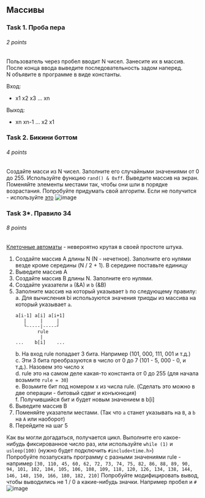## Массивы

### Task 1. Проба пера
###### 2 points

Пользователь через пробел вводит N чисел. Занесите их в массив. После конца ввода выведите последовательность задом наперед.  
N объявите в программе в виде константы.

Вход:
 - x1 x2 x3 ... xn

Выход:
 - xn xn-1 ... x2 x1

### Task 2. Бикини боттом
###### 4 points

Создайте масси из N чисел. Заполните его случайными значениями от 0 до 255. Используйте функцию `rand() & 0xff`.
Выведите массив на экран. Поменяйте элементы местами так, чтобы они шли в порядке возрастания. Попробуйте придумать свой алгоритм.
Если не получится - используйте [это](https://ru.wikipedia.org/wiki/%D0%A1%D0%BE%D1%80%D1%82%D0%B8%D1%80%D0%BE%D0%B2%D0%BA%D0%B0_%D0%BF%D1%83%D0%B7%D1%8B%D1%80%D1%8C%D0%BA%D0%BE%D0%BC)
![image](https://user-images.githubusercontent.com/23273750/111192097-4bc5e000-85eb-11eb-97df-619288274354.png)


### Task 3*. Правило 34
###### 8 points

[Клеточные автоматы](https://ru.wikipedia.org/wiki/Правило_30) - невероятно крутая в своей простоте штука.
1. Создайте массив A длины N (N - нечетное). Заполните его нулями везде кроме середины (N / 2 + 1). В середине поставьте единицу
2. Выведите массив A
3. Создайте массив B длины N. Заполните его нулями.
4. Создайте указатели `a` (&A) и `b` (&B)
5. Заполните массив на который указывает `b` по следующему правилу:  
   a. Для вычисления bi используются значения _триады_ из массива на который указывает `a`.
   ```
   a[i-1] a[i] a[i+1]
      |     |     |
      └-----|-----┘
           rule
            |
   ...    b[i]    ...
   ```
   b. На вход rule попадает 3 бита. Например (101, 000, 111, 001 и т.д.)  
   c. Эти 3 бита преобразуются в число от 0 до 7 (101 - 5, 000 - 0, и т.д.). Назовем это число x  
   d. rule это на самом деле какая-то константа от 0 до 255 (для начала возьмите `rule = 30`)  
   e. Возьмите бит под номером x из числа rule. (Сделать это можно в две операции - битовый сдвиг и конъюнкция)  
   f. Получившийся бит и будет новым значением в b[i]  
5. Выведите массив B
6. Поменяйте указатели местами. (Так что `a` станет указывать на `B`, а `b` на `A` или наоборот)
7. Перейдите на шаг 5

Как вы могли догадаться, получается цикл. Выполните его какое-нибудь фиксированное число раз, или используйте `while (1)` и `usleep(100)` (нужно будет подключить `#include<time.h>`)  
Попробуйте позапускать программу с разными значениями rule - например `[30, 110, 45, 60, 62, 72, 73, 74, 75, 82, 86, 88, 89, 90, 94, 101, 102, 104, 105, 106, 108, 109, 118, 120, 126, 134, 138, 144, 146, 148, 150, 166, 180, 182, 210]`
Попробуйте модифицировать вывод, чтобы выводились не 1 / 0 а какие-нибудь значки. Например пробел и `#`
![image](https://user-images.githubusercontent.com/23273750/111195807-3a7ed280-85ef-11eb-83e3-bef8dad6ddf1.png)
